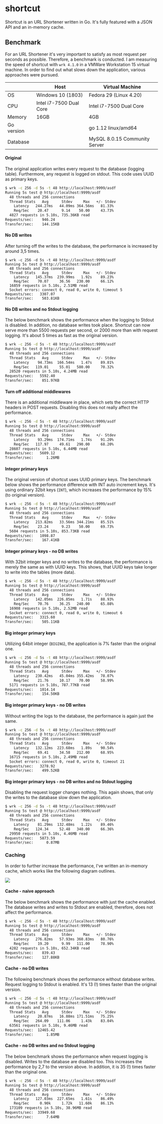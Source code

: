 # shortcut

Shortcut is an URL Shortener written in Go. It's fully featured with a JSON API and an in-memory cache.

## Benchmark

For an URL Shortener it's very important to satisfy as most request per seconds as possible.
Therefore, a benchmark is conducted.
I am measuring the speed of shortcut with `wrk 4.1.0` in a VMWare Workstation 15 virtual machine.
In order to find out what slows down the application, various approaches were pursued.

|             | Host                    | Virtual Machine               |
| ----------- | ----------------------- | ----------------------------- |
| OS          | Windows 10 (1803)       | Fedora 29 (Linux 4.20)        |
| CPU         | Intel i7-7500 Dual Core | Intel i7-7500 Dual Core       |
| Memory      | 16GB                    | 4GB                           |
| Go version  |                         | go 1.12 linux/amd64           |
| Database    |                         | MySQL 8.0.15 Community Server |


#### Original
The original application writes every request to the database (logging table). Furthermore, any request is logged on stdout.
This code uses UUID as primary keys.

```bash
$ wrk -c 256 -d 5s -t 48 http://localhost:9999/asdf
Running 5s test @ http://localhost:9999/asdf
  48 threads and 256 connections
  Thread Stats   Avg      Stdev     Max   +/- Stdev
    Latency   244.27ms   44.09ms 364.56ms   81.33%
    Req/Sec    20.47      9.14    50.00     43.73%
  4827 requests in 5.10s, 735.36KB read
Requests/sec:    946.24
Transfer/sec:    144.15KB
```

#### No DB writes
After turning off the writes to the database, the performance is increased by around 3,5 times.
```
$ wrk -c 256 -d 5s -t 48 http://localhost:9999/asdf
Running 5s test @ http://localhost:9999/asdf
  48 threads and 256 connections
  Thread Stats   Avg      Stdev     Max   +/- Stdev
    Latency   145.37ms  239.99ms   1.92s    89.23%
    Req/Sec    70.07     36.56   230.00     66.12%
  16859 requests in 5.10s, 2.51MB read
  Socket errors: connect 0, read 0, write 0, timeout 5
Requests/sec:   3307.07
Transfer/sec:    503.81KB
```

#### No DB writes and no Stdout logging
The below benchmark shows the performance when the logging to Stdout is disabled.
In addition, no database writes took place.
Shortcut can now serve more than 5500 requests per second, or 2000 more than with request logging.
It's about 5 times as fast as the original version.
```bash
$ wrk -c 256 -d 5s -t 48 http://localhost:9999/asdf
Running 5s test @ http://localhost:9999/asdf
  48 threads and 256 connections
  Thread Stats   Avg      Stdev     Max   +/- Stdev
    Latency    94.73ms  166.54ms   1.47s    89.81%
    Req/Sec   119.01     55.01   580.00     70.32%
  28520 requests in 5.10s, 4.24MB read
Requests/sec:   5592.40
Transfer/sec:    851.97KB
```

#### Turn off additional middlewares
There is an additional middleware in place, which sets the correct HTTP headers in POST requests.
Disabling this does not really affect the performance.
```bash
$ wrk -c 256 -d 5s -t 48 http://localhost:9999/asdf
Running 5s test @ http://localhost:9999/asdf
  48 threads and 256 connections
  Thread Stats   Avg      Stdev     Max   +/- Stdev
    Latency    93.29ms  174.71ms   1.74s    91.20%
    Req/Sec   117.97     49.61   290.00     68.20%
  28607 requests in 5.10s, 6.44MB read
Requests/sec:   5609.12
Transfer/sec:      1.26MB
```

#### Integer primary keys
The original version of shortcut uses UUID primary keys.
The benchmark below shows the performance difference with INT auto increment keys.
It's using ordinary 32bit keys (`INT`), which increases the performance by 15% (to original version).
```bash
$ wrk -c 256 -d 5s -t 48 http://localhost:9999/asdf
Running 5s test @ http://localhost:9999/asdf
  48 threads and 256 connections
  Thread Stats   Avg      Stdev     Max   +/- Stdev
    Latency   213.82ms   33.56ms 344.21ms   85.51%
    Req/Sec    23.24      9.23    50.00     69.73%
  5604 requests in 5.10s, 853.73KB read
Requests/sec:   1098.87
Transfer/sec:    167.41KB
```

#### Integer primary keys - no DB writes
With 32bit integer keys and no writes to the database, the performance is merely the same as with UUID keys.
This shows, that UUID keys take longer to write into the tables (more data).
```bash
$ wrk -c 256 -d 5s -t 48 http://localhost:9999/asdf
Running 5s test @ http://localhost:9999/asdf
  48 threads and 256 connections
  Thread Stats   Avg      Stdev     Max   +/- Stdev
    Latency   142.05ms  226.85ms   1.71s    88.93%
    Req/Sec    70.76     36.25   240.00     65.88%
  16908 requests in 5.10s, 2.52MB read
  Socket errors: connect 0, read 0, write 0, timeout 6
Requests/sec:   3315.60
Transfer/sec:    505.11KB
```

#### Big integer primary keys
Utilizing 64bit integer (`BIGING`), the application is 7% faster than the original one.
```bash
$ wrk -c 256 -d 5s -t 48 http://localhost:9999/asdf
Running 5s test @ http://localhost:9999/asdf
  48 threads and 256 connections
  Thread Stats   Avg      Stdev     Max   +/- Stdev
    Latency   230.42ms   45.04ms 355.42ms   78.07%
    Req/Sec    21.76     10.17    70.00     58.99%
  5171 requests in 5.10s, 787.77KB read
Requests/sec:   1014.14
Transfer/sec:    154.50KB
```

#### Big integer primary keys - no DB writes
Without writing the logs to the database, the performance is again just the same.
```bash
$ wrk -c 256 -d 5s -t 48 http://localhost:9999/asdf
Running 5s test @ http://localhost:9999/asdf
  48 threads and 256 connections
  Thread Stats   Avg      Stdev     Max   +/- Stdev
    Latency   132.12ms  223.68ms   1.89s    90.54%
    Req/Sec    69.41     34.58   212.00     68.95%
  16715 requests in 5.10s, 2.49MB read
  Socket errors: connect 0, read 0, write 0, timeout 21
Requests/sec:   3278.92
Transfer/sec:    499.52KB
```

#### Big integer primary keys - no DB writes and no Stdout logging
Disabling the request logger changes nothing. This again shows,
that only the writes to the database slow down the application.
```bash
$ wrk -c 256 -d 5s -t 48 http://localhost:9999/asdf
Running 5s test @ http://localhost:9999/asdf
  48 threads and 256 connections
  Thread Stats   Avg      Stdev     Max   +/- Stdev
    Latency    81.29ms  132.48ms   1.22s    89.46%
    Req/Sec   124.34     52.48   340.00     66.36%
  29950 requests in 5.10s, 4.46MB read
Requests/sec:   5873.59
Transfer/sec:      0.87MB
```

### Caching
In order to further increase the performance, I've written an in-memory cache,
which works like the following diagram outlines.

![](cache_flow.jpg)

#### Cache - naive approach 
The below benchmark shows the performance with just the cache enabled.
The database writes and writes to Stdout are enabled, therefore, does not affect the performance.
```bash
$ wrk -c 256 -d 5s -t 48 http://localhost:9999/asdf
Running 5s test @ http://localhost:9999/asdf
  48 threads and 256 connections
  Thread Stats   Avg      Stdev     Max   +/- Stdev
    Latency   276.82ms   57.93ms 360.83ms   80.76%
    Req/Sec    19.20      9.99   111.00     78.90%
  4282 requests in 5.10s, 652.34KB read
Requests/sec:    839.43
Transfer/sec:    127.88KB
```

#### Cache - no DB writes
The following benchmark shows the performance without database writes.
Request logging to Stdout is enabled. It's 13 (!) times faster than the original version.
```bash
$ wrk -c 256 -d 5s -t 48 http://localhost:9999/asdf
Running 5s test @ http://localhost:9999/asdf
  48 threads and 256 connections
  Thread Stats   Avg      Stdev     Max   +/- Stdev
    Latency    20.87ms   16.88ms 171.51ms   75.25%
    Req/Sec   264.09    111.06     1.43k    83.04%
  63561 requests in 5.10s, 9.46MB read
Requests/sec:  12465.42
Transfer/sec:      1.85MB
```

#### Cache - no DB writes and no Stdout logging
The below benchmark shows the performance when request logging is disabled.
Writes to the database are disabled too.
This increases the performance by 2,7 to the version above.
In addition, it is 35 (!) times faster than the original one.
```bash
$ wrk -c 256 -d 5s -t 48 http://localhost:9999/asdf
Running 5s test @ http://localhost:9999/asdf
  48 threads and 256 connections
  Thread Stats   Avg      Stdev     Max   +/- Stdev
    Latency   127.03ms  227.65ms   1.61s    86.49%
    Req/Sec     0.90k     1.72k   11.60k    86.13%
  173109 requests in 5.10s, 38.96MB read
Requests/sec:  33949.68
Transfer/sec:      7.64MB
```
